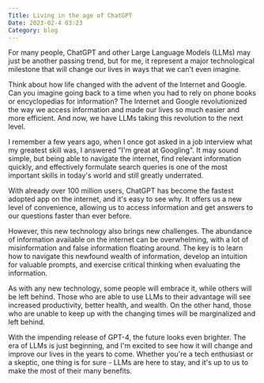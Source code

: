 ```yaml
---
Title: Living in the age of ChatGPT
Date: 2023-02-4 03:23
Category: blog
---
```


For many people, ChatGPT and other Large Language Models (LLMs) may just be another passing trend, but for me, it represent a major technological milestone that will change our lives in ways that we can't even imagine.

Think about how life changed with the advent of the Internet and Google. Can you imagine going back to a time when you had to rely on phone books or encyclopedias for information? The Internet and Google revolutionized the way we access information and made our lives so much easier and more efficient. And now, we have LLMs taking this revolution to the next level.

I remember a few years ago, when I once got asked in a job interview what my greatest skill was, I answered "I'm great at Googling". It may sound simple, but being able to navigate the internet, find relevant information quickly, and effectively formulate search queries is one of the most important skills in today's world and still greatly underrated.

With already over 100 million users, ChatGPT has become the fastest adopted app on the internet, and it's easy to see why. It offers us a new level of convenience, allowing us to access information and get answers to our questions faster than ever before. 

However, this new technology also brings new challenges. The abundance of information available on the internet can be overwhelming, with a lot of misinformation and false information floating around. The key is to learn how to navigate this newfound wealth of information, develop an intuition for valuable prompts, and exercise critical thinking when evaluating the information.

As with any new technology, some people will embrace it, while others will be left behind. Those who are able to use LLMs to their advantage will see increased productivity, better health, and wealth. On the other hand, those who are unable to keep up with the changing times will be marginalized and left behind.

With the impending release of GPT-4, the future looks even brighter. The era of LLMs is just beginning, and I'm excited to see how it will change and improve our lives in the years to come. Whether you're a tech enthusiast or a skeptic, one thing is for sure - LLMs are here to stay, and it's up to us to make the most of their many benefits.